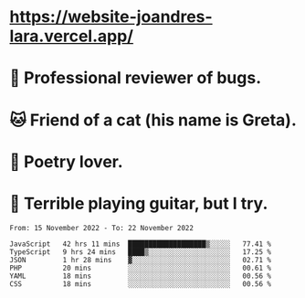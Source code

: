 # https://website-joandres-lara.vercel.app/
# 🐛 Professional reviewer of bugs.
# 🐱 Friend of a cat (his name is Greta).
# 📜 Poetry lover.
# 🎸 Terrible playing guitar, but I try.

<!--START_SECTION:waka-->

```text
From: 15 November 2022 - To: 22 November 2022

JavaScript   42 hrs 11 mins  ███████████████████▒░░░░░   77.41 %
TypeScript   9 hrs 24 mins   ████▒░░░░░░░░░░░░░░░░░░░░   17.25 %
JSON         1 hr 28 mins    ▓░░░░░░░░░░░░░░░░░░░░░░░░   02.71 %
PHP          20 mins         ░░░░░░░░░░░░░░░░░░░░░░░░░   00.61 %
YAML         18 mins         ░░░░░░░░░░░░░░░░░░░░░░░░░   00.56 %
CSS          18 mins         ░░░░░░░░░░░░░░░░░░░░░░░░░   00.56 %
```

<!--END_SECTION:waka-->
